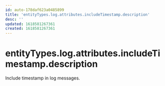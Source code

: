 ```yaml
---
id: auto-178daf623a0485899
title: 'entityTypes.log.attributes.includeTimestamp.description'
desc: ''
updated: 1618581267361
created: 1618581267361
---
```

# entityTypes.log.attributes.includeTimestamp.description

Include timestamp in log messages.